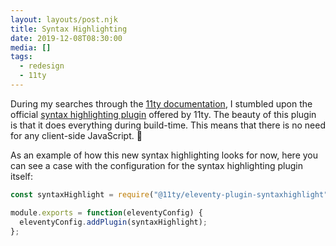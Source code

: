```yaml
---
layout: layouts/post.njk
title: Syntax Highlighting
date: 2019-12-08T08:30:00
media: []
tags:
  - redesign
  - 11ty
---
```


During my searches through the [11ty documentation](https://www.11ty.dev/docs/), I stumbled upon the official [syntax highlighting plugin](https://www.11ty.dev/docs/plugins/syntaxhighlight/) offered by 11ty. The beauty of this plugin is that it does everything during build-time. This means that there is no need for any client-side JavaScript. 🙌

As an example of how this new syntax highlighting looks for now, here you can see a case with the configuration for the syntax highlighting plugin itself:

```js
const syntaxHighlight = require("@11ty/eleventy-plugin-syntaxhighlight");

module.exports = function(eleventyConfig) {
  eleventyConfig.addPlugin(syntaxHighlight);
};
```
